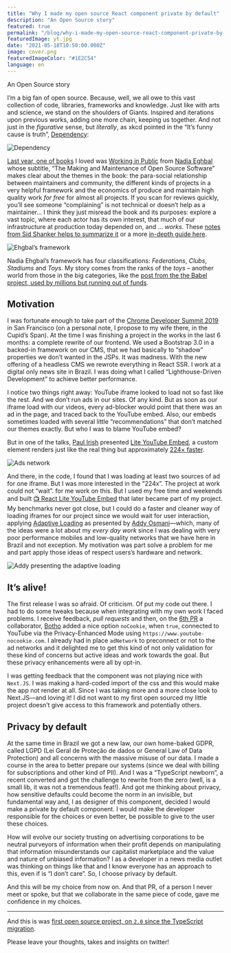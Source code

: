 ```yaml
---
title: "Why I made my open source React component private by default"
description: "An Open Source story"
featured: true
permalink: "/blog/why-i-made-my-open-source-react-component-private-by-default/"
featuredImage: yt.jpg
date: "2021-05-18T10:50:00.000Z"
image: cover.png
featuredImageColor: "#1E2C54"
language: en
---
```


<p class="lead">An Open Source story</p>

I’m a big fan of open source. Because, well, we all owe to this vast collection of code, libraries, frameworks and knowledge. Just like with arts and science, we stand on the shoulders of Giants. Inspired and iterations upon previous works, adding one more chain, keeping us together. And not just in the _figurative_ sense, but _literally_, as xkcd pointed in the “It’s funny cause is truth”, [Dependency](https://xkcd.com/2347/):

![Dependency](https://dev-to-uploads.s3.amazonaws.com/uploads/articles/efwtn5lt8k8krxhcaz02.png)

[Last year, one of books](https://ibrahimcesar.cloud/blog/10-livros-de-2020/) I loved was [Working in Public](https://amzn.to/2JY2S1s) from [Nadia Eghbal](https://twitter.com/nayafia) whose subtitle, “The Making and Maintenance of Open Source Software” makes clear about the themes in the book: the para-social relationship between maintainers and community, the different kinds of projects in a very helpful framework and the economics of produce and maintain high quality work _for free_ for almost all projects. If you scan for reviews quickly, you’ll see someone “complaining” is not technical or doesn’t help as a maintainer... I think they just misread the book and its purposes: explore a vast topic, where each actor has its own interest, that much of our infrastructure at production today depended on, and ... _works_. These [notes from Sid Shanker helps to summarize it](https://squidarth.com/books/2020/08/18/working-in-public.html) or a more [in-depth guide here](https://www.techbookofthemonth.com/books/oct20).

![Ehgbal’s framework](https://dev-to-uploads.s3.amazonaws.com/uploads/articles/y9r6mnu31usfw39occof.png)

Nadia Ehgbal’s framework has four classifications: _Federations_, _Clubs_, _Stadiums_ and _Toys_. My story comes from the ranks of the _toys_ – another world from those in the big categories, like the [post from the the Babel project, used by millions but running out of funds](https://babeljs.io/blog/2021/05/10/funding-update).

## Motivation

I was fortunate enough to take part of the [Chrome Developer Summit 2019](https://www.youtube.com/playlist?list=PLNYkxOF6rcIDA1uGhqy45bqlul0VcvKMr) in San Francisco (on a personal note, I propose to my wife there, in the Cupid’s Span). At the time I was finishing a project in the works in the last 6 months: a complete rewrite of our frontend. We used a Bootstrap 3.0 in a backed-in framework on our CMS, that we had basically to “shadow” properties we don’t wanted in the JSPs. It was madness. With the new offering of a headless CMS we rewrote everything in React SSR. I work at a digital only news site in Brazil. I was doing what I called “Lighthouse-Driven Development” to achieve better performance.

I notice two things right away: YouTube iframe looked to load not so fast like the rest. And we don’t run ads in our sites. Of any kind. But as soon as our iframe load with our videos, every ad-blocker would point that there was an ad in the page, and traced back to the YouTube embed. Also, our embeds sometimes loaded with several little “recommendations” that don’t matched our themes exactly. But who I was to blame YouTube embed?

But in one of the talks, [Paul Irish](https://twitter.com/paul_irish) presented [Lite YouTube Embed](https://github.com/paulirish/lite-youtube-embed), a custom element renders just like the real thing but approximately [224× faster](https://paulirish.github.io/lite-youtube-embed/).

![Ads network](https://dev-to-uploads.s3.amazonaws.com/uploads/articles/etw31n0xk5cet7gzmhx0.png)

And there, in the code, I found that I was loading at least two sources of ad for one iframe. But I was more interested in the “224x”. The project at work could not “wait”. for me work on this. But I used my free time and weekends and built [📺 React Lite YouTube Embed](https://github.com/ibrahimcesar/react-lite-youtube-embed) that later became part of my project. My benchmarks never got close, but I could do a faster and cleaner way of loading iframes for our project since we would wait for user interaction, applying [Adaptive Loading](https://www.youtube.com/watch?v=puUPpVrIRkc) as presented by [Addy Osmani](https://twitter.com/addyosmani)—which, many of the ideas were a lot about my _every day work_ since I was dealing with very poor performance mobiles and low-quality networks that we have here in Brazil and not exception. My motivation was part solve a problem for me and part apply those ideas of respect users’s hardware and network.

![Addy presenting the adaptive loading](https://dev-to-uploads.s3.amazonaws.com/uploads/articles/a1zqig24h3zhu3k5prgs.jpeg)

## It’s alive!

The first release I was so afraid. Of criticism. Of put my code out there. I had to do some tweaks because when integrating with my own work I faced problems. I receive feedback, _pull requests_ and then, on the [6th PR](https://github.com/ibrahimcesar/react-lite-youtube-embed/pull/6) a collaborator, [Botho](https://github.com/elbotho) added a nice option `noCookie`, when `true`, connected to YouTube via the Privacy-Enhanced Mode using `https://www.youtube-nocookie.com`. I already had in place `adNetwork` to preconnect or not to the ad networks and it delighted me to get this kind of not only validation for these kind of concerns but active ideas and work towards the goal. But these privacy enhancements were all by opt-in.

I was getting feedback that the component was not playing nice with `Next.JS`. I was making a hard-coded import of the css and this would make the app not render at all. Since I was taking more and a more close look to Next.JS—and loving it! I did not want to my first open sourced my little project doesn’t give access to this framework and potentially others.

## Privacy by default

At the same time in Brazil we got a new law, our own home-baked GDPR, called LGPD (Lei Geral de Proteção de dados or General Law of Data Protection) and all concerns with the massive misuse of our data. I made a course in the area to better prepare our systems (since we deal with billing for subscriptions and other kind of PII). And I was a “TypeScript newborn”, a recent converted and got the challenge to rewrite from the zero (well, is a small lib, it was not a tremendous feat!). And got me thinking about privacy, how sensitive defaults could become the norm in an invisible, but fundamental way and, I as designer of this component, decided I would make a private by default component. I would make the developer responsible for the choices or even better, be possible to give to the user these choices.

How will evolve our society trusting on advertising corporations to be neutral purveyors of information when their profit depends on manipulating that information misunderstands our capitalist marketplace and the value and nature of unbiased information? I as a developer in a news media outlet was thinking on things like that and I know everyone has an approach to this, even if is “I don’t care”. So, I choose privacy by default.

And this will be my choice from now on. And that PR, of a person I never meet or spoke, but that we collaborate in the same piece of code, gave me confidence in my choices.

-----

And this is was [first open source project, on `2.0` since the TypeScript migration](https://github.com/ibrahimcesar/react-lite-youtube-embed).

Please leave your thoughts, takes and insights on twitter!
